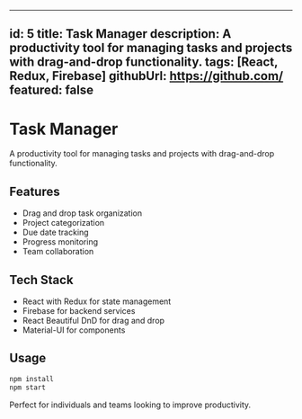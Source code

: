 
---
id: 5
title: Task Manager
description: A productivity tool for managing tasks and projects with drag-and-drop functionality.
tags: [React, Redux, Firebase]
githubUrl: https://github.com/
featured: false
---

# Task Manager

A productivity tool for managing tasks and projects with drag-and-drop functionality.

## Features

- Drag and drop task organization
- Project categorization
- Due date tracking
- Progress monitoring
- Team collaboration

## Tech Stack

- React with Redux for state management
- Firebase for backend services
- React Beautiful DnD for drag and drop
- Material-UI for components

## Usage

```bash
npm install
npm start
```

Perfect for individuals and teams looking to improve productivity.
